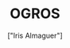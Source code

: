 ---
title: 'OGROS'
description: 'El unicornio es una criatura mitológica del folclore europeo representada habitualmente como un caballo blanco con patas de antílope, ojos y pelo de cabra y un cuerno en la frente.'
pubDate: '2024-03-25T01:21:51.613Z'
heroImage: '/ogro.jpg'
categories: ['Caballo', 'unicornios','terror', 'mitologia', 'leyenda']
tags: ['caballo', 'cuerno', 'mitologico', 'Peliculas', 'spelaje']
author: '["Iris Almaguer"]'
---